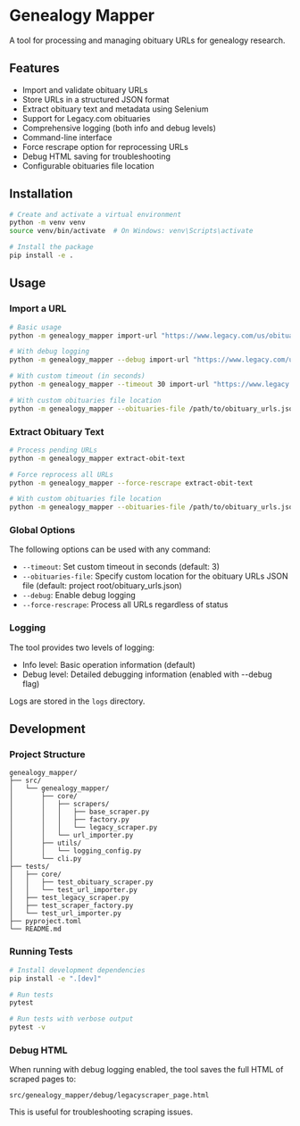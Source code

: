 # Genealogy Mapper

A tool for processing and managing obituary URLs for genealogy research.

## Features

- Import and validate obituary URLs
- Store URLs in a structured JSON format
- Extract obituary text and metadata using Selenium
- Support for Legacy.com obituaries
- Comprehensive logging (both info and debug levels)
- Command-line interface
- Force rescrape option for reprocessing URLs
- Debug HTML saving for troubleshooting
- Configurable obituaries file location

## Installation

```bash
# Create and activate a virtual environment
python -m venv venv
source venv/bin/activate  # On Windows: venv\Scripts\activate

# Install the package
pip install -e .
```

## Usage

### Import a URL

```bash
# Basic usage
python -m genealogy_mapper import-url "https://www.legacy.com/us/obituaries/example"

# With debug logging
python -m genealogy_mapper --debug import-url "https://www.legacy.com/us/obituaries/example"

# With custom timeout (in seconds)
python -m genealogy_mapper --timeout 30 import-url "https://www.legacy.com/us/obituaries/example"

# With custom obituaries file location
python -m genealogy_mapper --obituaries-file /path/to/obituary_urls.json import-url "https://www.legacy.com/us/obituaries/example"
```

### Extract Obituary Text

```bash
# Process pending URLs
python -m genealogy_mapper extract-obit-text

# Force reprocess all URLs
python -m genealogy_mapper --force-rescrape extract-obit-text

# With custom obituaries file location
python -m genealogy_mapper --obituaries-file /path/to/obituary_urls.json extract-obit-text
```

### Global Options

The following options can be used with any command:

- `--timeout`: Set custom timeout in seconds (default: 3)
- `--obituaries-file`: Specify custom location for the obituary URLs JSON file (default: project root/obituary_urls.json)
- `--debug`: Enable debug logging
- `--force-rescrape`: Process all URLs regardless of status

### Logging

The tool provides two levels of logging:

- Info level: Basic operation information (default)
- Debug level: Detailed debugging information (enabled with --debug flag)

Logs are stored in the `logs` directory.

## Development

### Project Structure

```plaintext
genealogy_mapper/
├── src/
│   └── genealogy_mapper/
│       ├── core/
│       │   ├── scrapers/
│       │   │   ├── base_scraper.py
│       │   │   ├── factory.py
│       │   │   └── legacy_scraper.py
│       │   └── url_importer.py
│       ├── utils/
│       │   └── logging_config.py
│       └── cli.py
├── tests/
│   ├── core/
│   │   ├── test_obituary_scraper.py
│   │   └── test_url_importer.py
│   ├── test_legacy_scraper.py
│   ├── test_scraper_factory.py
│   └── test_url_importer.py
├── pyproject.toml
└── README.md
```

### Running Tests

```bash
# Install development dependencies
pip install -e ".[dev]"

# Run tests
pytest

# Run tests with verbose output
pytest -v
```

### Debug HTML

When running with debug logging enabled, the tool saves the full HTML of scraped pages to:
```
src/genealogy_mapper/debug/legacyscraper_page.html
```
This is useful for troubleshooting scraping issues.
